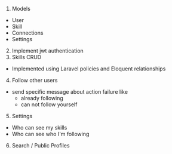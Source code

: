 1. Models
 - User
 - Skill
 - Connections
 - Settings
2. Implement jwt authentication
3. Skills CRUD
 - Implemented using Laravel policies and Eloquent relationships
4. Follow other users
 - send specific message about action failure like
    - already following
    - can not follow yourself
5. Settings
 - Who can see my skills
 - Who can see who I'm following
6. Search / Public Profiles